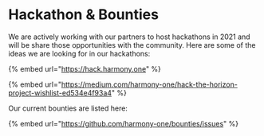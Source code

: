 # Hackathon & Bounties

We are actively working with our partners to host hackathons in 2021 and will be share those opportunities with the community. Here are some of the ideas we are looking for in our hackathons:

{% embed url="https://hack.harmony.one" %}

{% embed url="https://medium.com/harmony-one/hack-the-horizon-project-wishlist-ed534e4f93a4" %}

Our current bounties are listed here:

{% embed url="https://github.com/harmony-one/bounties/issues" %}










